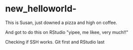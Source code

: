 # new_helloworld-
This is Susan, just downed a pizza and high on coffee.

And got to do this on RStudio
"yipee, me likee, very much!!" 

Checking if SSH works.
Git first and RStudio last 
